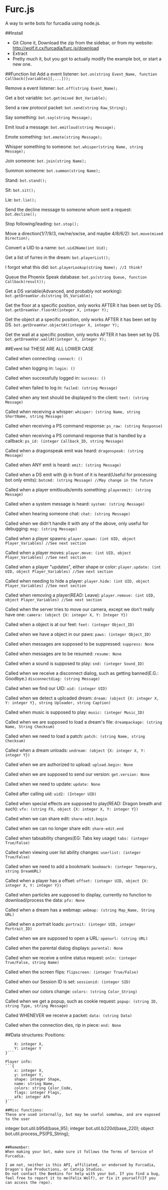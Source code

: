 Furc.js
=======

A way to write bots for furcadia using node.js.

##Install
* Git Clone it, Download the zip from the sidebar, or from my website: http://wolf.it.cx/furcadia/furc.js/download
* Extract
* Pretty much it, but you got to actually modify the example bot, or start a new one.

##Function list
Add a event listener:
```bot.on(string Event_Name, function Callback([variables][,...]));```

Remove a event listener:
```bot.off(string Event_Name);```

Get a bot variable:
```bot.get(mixed Bot_Variable);```

Send a raw protocol packet:
```bot.send(string Raw_String);```

Say something:
```bot.say(string Message);```

Emit loud a message:
```bot.emitloud(string Message);```

Emote something:
```bot.emote(string Message);```

Whisper something to someone:
```bot.whisper(string Name, string Message);```

Join someone:
```bot.join(string Name);```

Summon someone:
```bot.summon(string Name);```

Stand:
```bot.stand();```

Sit:
```bot.sit();```

Lie:
```bot.lie();```

Send the decline message to someone whom sent a request:
```bot.decline();```

Stop following/leading:
```bot.stop();```

Move a direction(1/7/9/3, nw/ne/sw/se, and maybe 4/8/6/2):
```bot.move(mixed Direction);```

Convert a UID to a name:
```bot.uid2Name(int Uid);```

Get a list of furres in the dream:
```bot.playerList();```

I forgot what this did:
```bot.playerLookup(string Name); //I think?```

Queue the Phoenix Speak database:
```bot.ps(string Queue, function Callback(result));```

Get a DS variable(Advanced, and probably not working):
```bot.getDreamVar.ds(string DS_Variable);```

Get the floor at a specific position, only works AFTER it has been set by DS.
```bot.getDreamVar.floorAt(integer X, integer Y);```

Get the object at a specific position, only works AFTER it has been set by DS.
```bot.getDreamVar.objectAt(integer X, integer Y);```

Get the wall at a specific position, only works AFTER it has been set by DS.
```bot.getDreamVar.wallAt(integer X, integer Y);```

##Event list
THESE ARE ALL LOWER CASE

Called when connecting:
```connect: ()```

Called when logging in:
```login: ()```

Called when successfully logged in:
```success: ()```

Called when failed to log in:
```failed: (string Message)```

Called when any text should be displayed to the client:
```text: (string Message)```

Called when receiving a whisper:
```whisper: (string Name, string ShortName, string Message)```

Called when receiving a PS command response:
```ps_raw: (string Response)```

Called when receiving a PS command response that is handled by a callback:
```ps_id: (integer Callback_ID, string Message)```

Called when a dragonspeak emit was heard:
```dragonspeak: (string Message)```

Called when ANY emit is heard:
```emit: (string Message)```

Called when a DS emit with @ in front of it is heard(Useful for processing bot only emits):
```botcmd: (string Message) //May change in the future```

Called when a player emitlouds/emits something:
```playeremit: (string Message)```

Called when a system message is heard:
```system: (string Message)```

Called when hearing someone chat:
```chat: (string Message)```

Called when we didn't handle it with any of the above, only useful for debugging:
```msg: (string Message)```

Called when a player spawns:
```player.spawn: (int UID, object Player_Variables) //See next section```

Called when a player moves:
```player.move: (int UID, object Player_Variables) //See next section```

Called when a player "updates", either shape or color:
```player.update: (int UID, object Player_Variables) //See next section```

Called when needing to hide a player:
```player.hide: (int UID, object Player_Variables) //See next section```

Called when removing a player(READ: Leave):
```player.remove: (int UID, object Player_Variables) //See next section```

Called when the server tries to move our camera, except we don't really have one:
```camera: (object {X: integer X, Y: Integer Y})```

Called when a object is at our feet:
```feet: (integer Object_ID)```

Called when we have a object in our paws:
```paws: (integer Object_ID)```

Called when messages are supposed to be suppressed:
```suppress: None```

Called when messages are to be resumed:
```resume: None```

Called when a sound is supposed to play:
```snd: (integer Sound_ID)```

Called when we receive a disconnect dialog, such as getting banned(E.G.: Goodbye.)
```disconnectdiag: (string Message)```

Called when we find our UID:
```uid: (integer UID)```

Called when we detect a uploaded dream:
```dream: (object {X: integer X, Y: integer Y}, string Uploader, string Caption)```

Called when music is supposed to play:
```music: (integer Music_ID)```

Called when we are supposed to load a dream's file:
```dreampackage: (string Name, String Checksum)```

Called when we need to load a patch:
```patch: (string Name, string Checksum)```

Called when a dream unloads:
```undream: (object {X: integer X, Y: integer Y})```

Called when we are authorized to upload:
```upload.begin: None```

Called when we are supposed to send our version:
```get.version: None```

Called when we need to update:
```update: None```

Called after calling uid:
```uid2: (Integer UID)```

Called when special effects are supposed to play(READ: Dragon breath and such):
```vfx: (string FX, object {X: integer X, Y: integer Y})```

Called when we can share edit:
```share-edit.begin```

Called when we can no longer share edit:
```share-edit.end```

Called when tabsability changes(EG: Tabs key usage)
```tabs: (integer True/False)```

Called when viewing user list ability changes:
```userlist: (integer True/False)```

Called when we need to add a bookmark:
```bookmark: (integer Temporary, string DreamURL)```

Called when a player has a offset:
```offset: (integer UID, object {X: integer X, Y: integer Y})```

Called when particles are supposed to display, currently no function to download/process the data:
```pfx: None```

Called when a dream has a webmap:
```webmap: (string Map_Name, String URL)```

Called when a portrait loads:
```portrait: (integer UID, integer Portrait_ID)```

Called when we are supposed to open a URL:
```openurl: (string URL)```

Called when the parental dialog displays:
```parental: None```

Called when we receive a online status request:
```onln: (integer True/False, string Name)```

Called when the screen flips:
```flipscreen: (integer True/False)```

Called when our Session ID is set:
```sessionid: (integer SID)```

Called when our colors change:
```colors: (string Color_String)```

Called when we get a popup, such as cookie request:
```popup: (string ID, string Type, string Message)```

Called WHENEVER we receive a packet:
```data: (string Data)```

Called when the connection dies, rip in piece:
```end: None```

##Data structures:
Positions:
```{
	X: integer X,
	Y: integer Y
}```

Player info:
```{
	x: integer X,
	y: integer Y,
	shape: integer Shape,
	name: string Name,
	colors: string Color_Code,
	flags: integer Flags,
	afk: integer Afk
}```

##Misc functions:
These are used internally, but may be useful somehow, and are exposed to the user
```
integer bot.util.b95d(base_95);
integer bot.util.b220d(base_220);
object bot.util.process_PS(PS_String);
```

##Remember:
When making your bot, make sure it follows the Terms of Service of Furcadia.

I am not, neither is this API, affiliated, or endorsed by Furcadia, Dragon's Eye Productions, or Catnip Studios.
Do not contact the Beekins for help with your bot. If you find a bug, feel free to report it to me(Felix Wolf), or fix it yourself(If you can access the repo).
